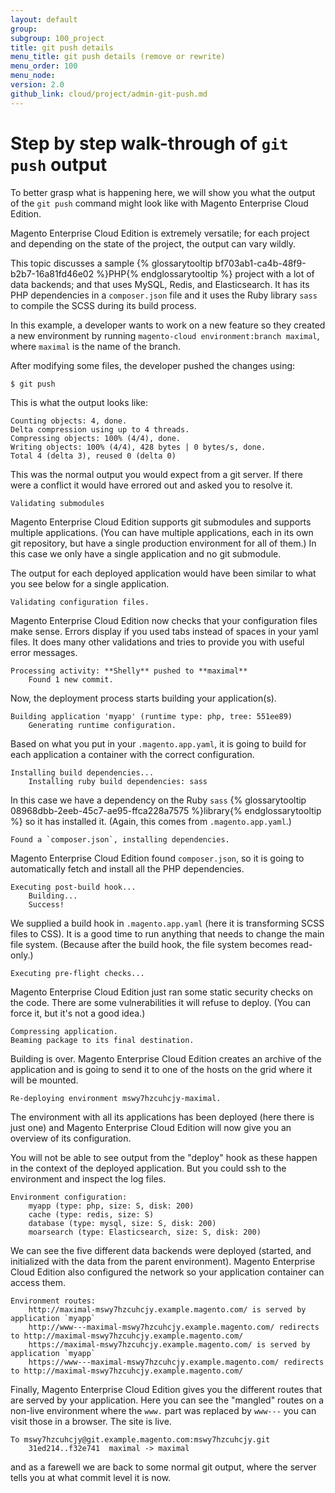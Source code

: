 ```yaml
---
layout: default
group: 
subgroup: 100_project
title: git push details
menu_title: git push details (remove or rewrite)
menu_order: 100
menu_node: 
version: 2.0
github_link: cloud/project/admin-git-push.md
---
```


# Step by step walk-through of `git push` output
To better grasp what is happening here, we will show you what the output
of the `git push` command might look like with Magento Enterprise Cloud Edition.

Magento Enterprise Cloud Edition is extremely versatile; for each project and  depending
on the state of the project, the output can vary wildly. 

This topic discusses a sample {% glossarytooltip bf703ab1-ca4b-48f9-b2b7-16a81fd46e02 %}PHP{% endglossarytooltip %} project with a lot of data backends; and that uses MySQL, Redis, and Elasticsearch. It has its PHP dependencies in a `composer.json` file and it uses the Ruby library `sass` to compile the SCSS
during its build process.

In this example, a developer wants to work on a new feature so they created a new environment by
running `magento-cloud environment:branch maximal`, where `maximal` is the name of the 
branch.

After modifying some files, the developer pushed the changes using:

```
$ git push
```

This is what the output looks like:

```
Counting objects: 4, done.
Delta compression using up to 4 threads.
Compressing objects: 100% (4/4), done.
Writing objects: 100% (4/4), 428 bytes | 0 bytes/s, done.
Total 4 (delta 3), reused 0 (delta 0)
```

This was the normal output you would expect from a git server. If there were a 
conflict it would have errored out and asked you to resolve it.

    Validating submodules

Magento Enterprise Cloud Edition supports git submodules and supports multiple applications. (You
can have multiple applications, each in its own git repository, but have a 
single production environment for all of them.) In this case we only have a 
single application and no git submodule.

The output for each deployed application would have been similar to what you see
 below for a single application.

    Validating configuration files.

Magento Enterprise Cloud Edition now checks that your configuration files make sense. Errors display if you used tabs instead of spaces in your yaml files. It
does many other validations and tries to provide you with useful error
messages.

    Processing activity: **Shelly** pushed to **maximal**
        Found 1 new commit.

Now, the deployment process starts building your application(s).

    Building application 'myapp' (runtime type: php, tree: 551ee89)
        Generating runtime configuration.

Based on what you put in your `.magento.app.yaml`, it is going to build for each
application a container with the correct configuration.

    Installing build dependencies...
        Installing ruby build dependencies: sass

In this case we have a dependency on the Ruby  `sass` {% glossarytooltip 08968dbb-2eeb-45c7-ae95-ffca228a7575 %}library{% endglossarytooltip %} so it has installed 
it. (Again, this comes from `.magento.app.yaml`.)

    Found a `composer.json`, installing dependencies.

Magento Enterprise Cloud Edition found `composer.json`, so it is going to automatically fetch
and install all the PHP dependencies.

    Executing post-build hook...
        Building...
        Success!

We supplied a build hook in `.magento.app.yaml` (here it is transforming SCSS
files to CSS). It is a good time to run  anything that needs to change the main
file system. (Because after the build hook, the file system becomes read-only.)

    Executing pre-flight checks...

Magento Enterprise Cloud Edition just ran some static security checks on the code. There are some 
vulnerabilities it will refuse to deploy. (You can force it, but it's not a good
idea.)

    Compressing application.
    Beaming package to its final destination.

Building is over. Magento Enterprise Cloud Edition creates an archive of the application and is going
to send it to one of the hosts on the grid where it will be mounted.

    Re-deploying environment mswy7hzcuhcjy-maximal.

The environment with all its applications has been deployed (here there is just
one) and Magento Enterprise Cloud Edition will now give you an overview of its configuration.

You will not be able to see output from the "deploy" hook as these happen in
the context of the deployed application. But you could ssh to the environment
and inspect the log files.

    Environment configuration:
        myapp (type: php, size: S, disk: 200)
        cache (type: redis, size: S)
        database (type: mysql, size: S, disk: 200)
        moarsearch (type: Elasticsearch, size: S, disk: 200)
      
We can see the five different data backends were deployed (started, and initialized
with the data from the parent environment). Magento Enterprise Cloud Edition also  configured the 
network so your application container can access them.

    Environment routes:
        http://maximal-mswy7hzcuhcjy.example.magento.com/ is served by application `myapp`
        http://www---maximal-mswy7hzcuhcjy.example.magento.com/ redirects to http://maximal-mswy7hzcuhcjy.example.magento.com/
        https://maximal-mswy7hzcuhcjy.example.magento.com/ is served by application `myapp`
        https://www---maximal-mswy7hzcuhcjy.example.magento.com/ redirects to http://maximal-mswy7hzcuhcjy.example.magento.com/

Finally, Magento Enterprise Cloud Edition gives you the different routes that are served by your 
application. Here you can see the "mangled" routes on a non-live environment
where the `www.` part was replaced by `www---` you can visit those in a
browser. The site is live.

    To mswy7hzcuhcjy@git.example.magento.com:mswy7hzcuhcjy.git
        31ed214..f32e741  maximal -> maximal

and as a farewell we are back to some normal git output, where the server tells
you at what commit level it is now.
